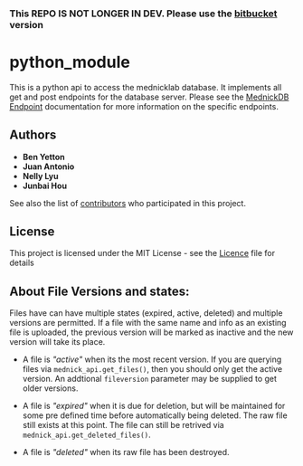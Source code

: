 
### This REPO IS NOT LONGER IN DEV. Please use the [bitbucket](https://bitbucket.org/mednicklab/mednickdb_pyapi/src/master/) version ###

# python_module

This is a python api to access the mednicklab database. It implements all get and post endpoints for the database server. Please see the [MednickDB Endpoint](https://app.swaggerhub.com/apis/mednickAPI/mednick-db_api/1.0.0) documentation for more information on the specific endpoints.

## Authors

* **Ben Yetton**
* **Juan Antonio**
* **Nelly Lyu** 
* **Junbai Hou**

See also the list of [contributors](https://github.com/your/project/contributors) who participated in this project.

## License

This project is licensed under the MIT License - see the [Licence](LICENSE.md) file for details

## About File Versions and states:
Files have can have multiple states (expired, active, deleted) and multiple versions are permitted. 
If a file with the same name and info as an existing file is uploaded, the previous version will be marked as inactive and the new version will take its place.

- A file is *"active"* when its the most recent version. If you are querying files via ```mednick_api.get_files()```, 
then you should only get the active version. An addtional ```fileversion``` parameter may be supplied to get older versions.

- A file is *"expired"* when it is due for deletion, but will be maintained for some pre defined time before automatically being deleted. The raw file still exists at this point. 
The file can still be retrived via ```mednick_api.get_deleted_files()```.  
 
- A file is *"deleted"* when its raw file has been destroyed.
